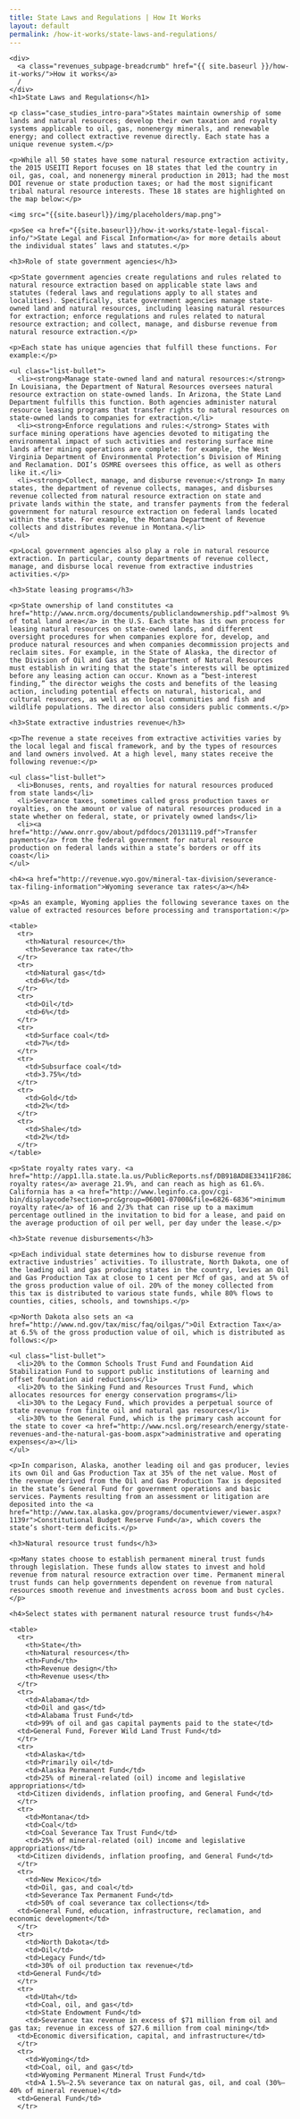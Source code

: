 ```yaml
---
title: State Laws and Regulations | How It Works
layout: default
permalink: /how-it-works/state-laws-and-regulations/
---
```


<div class="container-outer container-padded">

  <article class="container-left-7">

    <div>
      <a class="revenues_subpage-breadcrumb" href="{{ site.baseurl }}/how-it-works/">How it works</a>
      /
    </div>
    <h1>State Laws and Regulations</h1>

    <p class="case_studies_intro-para">States maintain ownership of some lands and natural resources; develop their own taxation and royalty systems applicable to oil, gas, nonenergy minerals, and renewable energy; and collect extractive revenue directly. Each state has a unique revenue system.</p>

    <p>While all 50 states have some natural resource extraction activity, the 2015 USEITI Report focuses on 18 states that led the country in oil, gas, coal, and nonenergy mineral production in 2013; had the most DOI revenue or state production taxes; or had the most significant tribal natural resource interests. These 18 states are highlighted on the map below:</p>

    <img src="{{site.baseurl}}/img/placeholders/map.png">

    <p>See <a href="{{site.baseurl}}/how-it-works/state-legal-fiscal-info/">State Legal and Fiscal Information</a> for more details about the individual states’ laws and statutes.</p>

    <h3>Role of state government agencies</h3>

    <p>State government agencies create regulations and rules related to natural resource extraction based on applicable state laws and statutes (federal laws and regulations apply to all states and localities). Specifically, state government agencies manage state-owned land and natural resources, including leasing natural resources for extraction; enforce regulations and rules related to natural resource extraction; and collect, manage, and disburse revenue from natural resource extraction.</p>

    <p>Each state has unique agencies that fulfill these functions. For example:</p>

    <ul class="list-bullet">
  	  <li><strong>Manage state-owned land and natural resources:</strong> In Louisiana, the Department of Natural Resources oversees natural resource extraction on state-owned lands. In Arizona, the State Land Department fulfills this function. Both agencies administer natural resource leasing programs that transfer rights to natural resources on state-owned lands to companies for extraction.</li>
  	  <li><strong>Enforce regulations and rules:</strong> States with surface mining operations have agencies devoted to mitigating the environmental impact of such activities and restoring surface mine lands after mining operations are complete: for example, the West Virginia Department of Environmental Protection’s Division of Mining and Reclamation. DOI’s OSMRE oversees this office, as well as others like it.</li>
  	  <li><strong>Collect, manage, and disburse revenue:</strong> In many states, the department of revenue collects, manages, and disburses revenue collected from natural resource extraction on state and private lands within the state, and transfer payments from the federal government for natural resource extraction on federal lands located within the state. For example, the Montana Department of Revenue collects and distributes revenue in Montana.</li>
    </ul>

    <p>Local government agencies also play a role in natural resource extraction. In particular, county departments of revenue collect, manage, and disburse local revenue from extractive industries activities.</p>

    <h3>State leasing programs</h3>

    <p>State ownership of land constitutes <a href="http://www.nrcm.org/documents/publiclandownership.pdf">almost 9% of total land area</a> in the U.S. Each state has its own process for leasing natural resources on state-owned lands, and different oversight procedures for when companies explore for, develop, and produce natural resources and when companies decommission projects and reclaim sites. For example, in the State of Alaska, the director of the Division of Oil and Gas at the Department of Natural Resources must establish in writing that the state’s interests will be optimized before any leasing action can occur. Known as a “best-interest finding,” the director weighs the costs and benefits of the leasing action, including potential effects on natural, historical, and cultural resources, as well as on local communities and fish and wildlife populations. The director also considers public comments.</p>

    <h3>State extractive industries revenue</h3>

    <p>The revenue a state receives from extractive activities varies by the local legal and fiscal framework, and by the types of resources and land owners involved. At a high level, many states receive the following revenue:</p>

    <ul class="list-bullet">
  	  <li>Bonuses, rents, and royalties for natural resources produced from state lands</li>
  	  <li>Severance taxes, sometimes called gross production taxes or royalties, on the amount or value of natural resources produced in a state whether on federal, state, or privately owned lands</li>
  	  <li><a href="http://www.onrr.gov/about/pdfdocs/20131119.pdf">Transfer payments</a> from the federal government for natural resource production on federal lands within a state’s borders or off its coast</li>
    </ul>

    <h4><a href="http://revenue.wyo.gov/mineral-tax-division/severance-tax-filing-information">Wyoming severance tax rates</a></h4>

    <p>As an example, Wyoming applies the following severance taxes on the value of extracted resources before processing and transportation:</p>

    <table>
      <tr>
        <th>Natural resource</th>
        <th>Severance tax rate</th>
      </tr>
      <tr>
        <td>Natural gas</td>
        <td>6%</td>
      </tr>
      <tr>
        <td>Oil</td>
        <td>6%</td>
      </tr>
      <tr>
        <td>Surface coal</td>
        <td>7%</td>
      </tr>
      <tr>
        <td>Subsurface coal</td>
        <td>3.75%</td>
      </tr>
      <tr>
        <td>Gold</td>
        <td>2%</td>
      </tr>
      <tr>
        <td>Shale</td>
        <td>2%</td>
      </tr>
    </table>

    <p>State royalty rates vary. <a href="http://app1.lla.state.la.us/PublicReports.nsf/DB918AD8E33411F286257B490074B82A/$FILE/00031C97.pdf">Louisiana royalty rates</a> average 21.9%, and can reach as high as 61.6%. California has a <a href="http://www.leginfo.ca.gov/cgi-bin/displaycode?section=prc&group=06001-07000&file=6826-6836">minimum royalty rate</a> of 16 and 2/3% that can rise up to a maximum percentage outlined in the invitation to bid for a lease, and paid on the average production of oil per well, per day under the lease.</p>

    <h3>State revenue disbursements</h3>

    <p>Each individual state determines how to disburse revenue from extractive industries’ activities. To illustrate, North Dakota, one of the leading oil and gas producing states in the country, levies an Oil and Gas Production Tax at close to 1 cent per Mcf of gas, and at 5% of the gross production value of oil. 20% of the money collected from this tax is distributed to various state funds, while 80% flows to counties, cities, schools, and townships.</p>

    <p>North Dakota also sets an <a href="http://www.nd.gov/tax/misc/faq/oilgas/">Oil Extraction Tax</a> at 6.5% of the gross production value of oil, which is distributed as follows:</p>

    <ul class="list-bullet">
  	  <li>20% to the Common Schools Trust Fund and Foundation Aid Stabilization Fund to support public institutions of learning and offset foundation aid reductions</li>
  	  <li>20% to the Sinking Fund and Resources Trust Fund, which allocates resources for energy conservation programs</li>
  	  <li>30% to the Legacy Fund, which provides a perpetual source of state revenue from finite oil and natural gas resources</li>
  	  <li>30% to the General Fund, which is the primary cash account for the state to cover <a href="http://www.ncsl.org/research/energy/state-revenues-and-the-natural-gas-boom.aspx">administrative and operating expenses</a></li>
    </ul>

    <p>In comparison, Alaska, another leading oil and gas producer, levies its own Oil and Gas Production Tax at 35% of the net value. Most of the revenue derived from the Oil and Gas Production Tax is deposited in the state’s General Fund for government operations and basic services. Payments resulting from an assessment or litigation are deposited into the <a href="http://www.tax.alaska.gov/programs/documentviewer/viewer.aspx?1139r">Constitutional Budget Reserve Fund</a>, which covers the state’s short-term deficits.</p>

    <h3>Natural resource trust funds</h3>

    <p>Many states choose to establish permanent mineral trust funds through legislation. These funds allow states to invest and hold revenue from natural resource extraction over time. Permanent mineral trust funds can help governments dependent on revenue from natural resources smooth revenue and investments across boom and bust cycles.</p>

    <h4>Select states with permanent natural resource trust funds</h4>

    <table>
      <tr>
        <th>State</th>
        <th>Natural resources</th>
        <th>Fund</th>
        <th>Revenue design</th>
        <th>Revenue uses</th>
      </tr>
      <tr>
        <td>Alabama</td>
        <td>Oil and gas</td>
        <td>Alabama Trust Fund</td>
        <td>99% of oil and gas capital payments paid to the state</td>
  	  <td>General Fund, Forever Wild Land Trust Fund</td>
      </tr>
      <tr>
        <td>Alaska</td>
        <td>Primarily oil</td>
        <td>Alaska Permanent Fund</td>
        <td>25% of mineral-related (oil) income and legislative appropriations</td>
  	  <td>Citizen dividends, inflation proofing, and General Fund</td>
      </tr>
      <tr>
        <td>Montana</td>
        <td>Coal</td>
        <td>Coal Severance Tax Trust Fund</td>
        <td>25% of mineral-related (oil) income and legislative appropriations</td>
  	  <td>Citizen dividends, inflation proofing, and General Fund</td>
      </tr>
      <tr>
        <td>New Mexico</td>
        <td>Oil, gas, and coal</td>
        <td>Severance Tax Permanent Fund</td>
        <td>50% of coal severance tax collections</td>
  	  <td>General Fund, education, infrastructure, reclamation, and economic development</td>
      </tr>
      <tr>
        <td>North Dakota</td>
        <td>Oil</td>
        <td>Legacy Fund</td>
        <td>30% of oil production tax revenue</td>
  	  <td>General Fund</td>
      </tr>
      <tr>
        <td>Utah</td>
        <td>Coal, oil, and gas</td>
        <td>State Endowment Fund</td>
        <td>Severance tax revenue in excess of $71 million from oil and gas tax; revenue in excess of $27.6 million from coal mining</td>
  	  <td>Economic diversification, capital, and infrastructure</td>
      </tr>
      <tr>
        <td>Wyoming</td>
        <td>Coal, oil, and gas</td>
        <td>Wyoming Permanent Mineral Trust Fund</td>
        <td>A 1.5%–2.5% severance tax on natural gas, oil, and coal (30%–40% of mineral revenue)</td>
  	  <td>General Fund</td>
      </tr>
  </table>

  </article>

</div>

